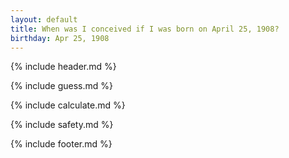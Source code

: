 ```yaml
---
layout: default
title: When was I conceived if I was born on April 25, 1908?
birthday: Apr 25, 1908
---
```


{% include header.md %}

{% include guess.md %}

{% include calculate.md %}

{% include safety.md %}

{% include footer.md %}



